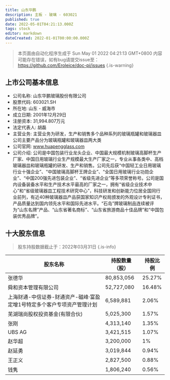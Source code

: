 ```yaml
---
title: 山东华鹏
description: 主板 - 玻璃 - 603021
published: true
date: 2022-05-01T04:21:13.000Z
tags: stock
editor: markdown
dateCreated: 2022-01-01T00:00:00.000Z
---
```


> 本页面由自动化程序生成于 Sun May 01 2022 04:21:13 GMT+0800
> 内容可能存在错误，如有bug请提交issue至：https://github.com/Eroleice/doc-pi/issues
{.is-warning}

## 上市公司基本信息
- 公司名称: 山东华鹏玻璃股份有限公司
- 股票代码: 603021.SH
- 所在地: 山东 - 威海市
- 成立日期: 2001年12月29日
- 注册资本: 31,994.807万元
- 法定代表人: 胡磊
- 主营业务: 主营业务为研发，生产和销售多个品种系列的玻璃瓶罐和玻璃器皿公司主要产品分为玻璃瓶罐和玻璃器皿两大类
- 公司官网: www.huapengglass.com
- 公司介绍: 公司是中国包装行业龙头企业、中国最大规模机制玻璃高脚杯生产厂家、中国日用玻璃行业生产规模最大生产厂家之一，专业从事各类中、高档玻璃器皿和玻璃瓶罐的研发、生产和销售。公司先后获“中国轻工业日用玻璃行业十强企业”、“中国玻璃高脚杯王牌企业”、“全国日用玻璃行业功勋企业”、“中国200强先进包装企业”、“省级先进企业”等多项荣誉称号。公司是国内设备装备水平和生产技术水平最高的厂家之一，拥有“省级企业技术中心”和“省级玻璃器皿工程技术研究中心”，科技研发和创新能力位居全国同行业前列，有近40种玻璃器皿产品获国家知识产权局颁发的外观设计专利证书，产品质量达到国内领先水平和国际先进水平。“石岛”牌玻璃制品连续被评为“山东名牌”产品、“山东省著名商标”、“山东省旅游商品十佳品牌”和“中国包装优秀品牌”。


## 十大股东信息
> 股东持股数据截止于：2022年03月31日
{.is-info}

| 股东名称 | 持股数量（股） | 持股比例 |
| --- | --- | --- |
| 张德华 | 80,853,056 | 25.27% |
| 舜和资本管理有限公司 | 52,727,080 | 16.48% |
| 上海财通-中信证券-财通资产-磁峰·富盈定增1号特定多个客户专项资产管理计划 | 6,589,881 | 2.06% |
| 芜湖瑞尚股权投资基金(有限合伙) | 5,025,300 | 1.57% |
| 张刚 | 4,313,140 | 1.35% |
| UBS AG | 3,421,515 | 1.07% |
| 赵华超 | 3,200,000 | 1% |
| 赵延勇 | 3,019,844 | 0.94% |
| 王正义 | 2,827,500 | 0.88% |
| 钱隽 | 1,806,240 | 0.56% |




